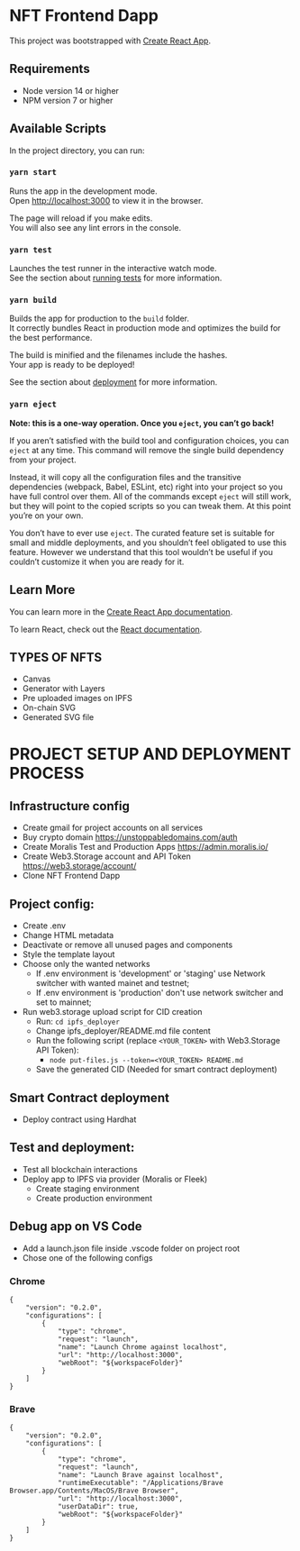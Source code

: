 # NFT Frontend Dapp

This project was bootstrapped with [Create React App](https://github.com/facebook/create-react-app).

## Requirements

- Node version 14 or higher
- NPM version 7 or higher

## Available Scripts

In the project directory, you can run:

### `yarn start`

Runs the app in the development mode.\
Open [http://localhost:3000](http://localhost:3000) to view it in the browser.

The page will reload if you make edits.\
You will also see any lint errors in the console.

### `yarn test`

Launches the test runner in the interactive watch mode.\
See the section about [running tests](https://facebook.github.io/create-react-app/docs/running-tests) for more information.

### `yarn build`

Builds the app for production to the `build` folder.\
It correctly bundles React in production mode and optimizes the build for the best performance.

The build is minified and the filenames include the hashes.\
Your app is ready to be deployed!

See the section about [deployment](https://facebook.github.io/create-react-app/docs/deployment) for more information.

### `yarn eject`

**Note: this is a one-way operation. Once you `eject`, you can’t go back!**

If you aren’t satisfied with the build tool and configuration choices, you can `eject` at any time. This command will remove the single build dependency from your project.

Instead, it will copy all the configuration files and the transitive dependencies (webpack, Babel, ESLint, etc) right into your project so you have full control over them. All of the commands except `eject` will still work, but they will point to the copied scripts so you can tweak them. At this point you’re on your own.

You don’t have to ever use `eject`. The curated feature set is suitable for small and middle deployments, and you shouldn’t feel obligated to use this feature. However we understand that this tool wouldn’t be useful if you couldn’t customize it when you are ready for it.

## Learn More

You can learn more in the [Create React App documentation](https://facebook.github.io/create-react-app/docs/getting-started).

To learn React, check out the [React documentation](https://reactjs.org/).

## TYPES OF NFTS

- Canvas
- Generator with Layers
- Pre uploaded images on IPFS
- On-chain SVG
- Generated SVG file

# PROJECT SETUP AND DEPLOYMENT PROCESS

## Infrastructure config

- Create gmail for project accounts on all services
- Buy crypto domain https://unstoppabledomains.com/auth
- Create Moralis Test and Production Apps https://admin.moralis.io/
- Create Web3.Storage account and API Token https://web3.storage/account/
- Clone NFT Frontend Dapp

## Project config:

- Create .env
- Change HTML metadata
- Deactivate or remove all unused pages and components
- Style the template layout
- Choose only the wanted networks
  - If .env environment is 'development' or 'staging' use Network switcher with wanted mainet and testnet;
  - If .env environment is 'production' don't use network switcher and set to mainnet;
- Run web3.storage upload script for CID creation
  - Run: `cd ipfs_deployer`
  - Change ipfs_deployer/README.md file content
  - Run the following script (replace `<YOUR_TOKEN>` with Web3.Storage API Token):
    - `node put-files.js --token=<YOUR_TOKEN> README.md`
  - Save the generated CID (Needed for smart contract deployment)

## Smart Contract deployment

- Deploy contract using Hardhat

## Test and deployment:

- Test all blockchain interactions
- Deploy app to IPFS via provider (Moralis or Fleek)
  - Create staging environment
  - Create production environment

## Debug app on VS Code

- Add a launch.json file inside .vscode folder on project root
- Chose one of the following configs

### Chrome

```
{
    "version": "0.2.0",
    "configurations": [
        {
            "type": "chrome",
            "request": "launch",
            "name": "Launch Chrome against localhost",
            "url": "http://localhost:3000",
            "webRoot": "${workspaceFolder}"
        }
    ]
}
```

### Brave

```
{
    "version": "0.2.0",
    "configurations": [
        {
            "type": "chrome",
            "request": "launch",
            "name": "Launch Brave against localhost",
            "runtimeExecutable": "/Applications/Brave Browser.app/Contents/MacOS/Brave Browser",
            "url": "http://localhost:3000",
            "userDataDir": true,
            "webRoot": "${workspaceFolder}"
        }
    ]
}
```
